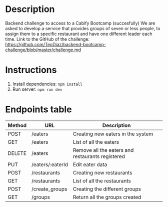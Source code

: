 # Description
Backend challenge to access to a Cabify Bootcamp (succesfully)
We are asked to develop a service that provides groups of seven or less people, to assign them to a specific restaurant and have one different leader each time.
Link to the GitHub of the challenge: https://github.com/TeoDiaz/backend-bootcamp-challenge/blob/master/challenge.md

# Instructions

1. Install dependencies: `npm install`
2. Run server: `npm run dev`

# Endpoints table

| Method | URL | Description |
|-------------|-------------|-------------|
| POST | /eaters | Creating new eaters in the system |
| GET | /eaters | List of all the eaters |
| DELETE | /eaters | Remove all the eaters and restaurants registered |
| PUT | /eaters/:eaterId | Edit eater data |
| POST | /restaurants | Creating new restaurants |
| GET | /restaurants | List of all the restaurants |
| POST | /create_groups | Creating the different groups |
| GET | /groups | Return all the groups created |